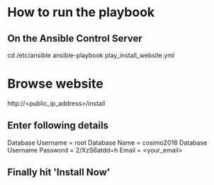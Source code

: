# How to run the playbook

## On the Ansible Control Server
cd /etc/ansible
ansible-playbook play_install_website.yml

# Browse website
http://<public_ip_address>/install

## Enter following details
Database Username = root
Database Name = cosimo2018
Database Username Password = 2/XzS6atdd=h
Email = <your_email>

## Finally hit 'Install Now'



